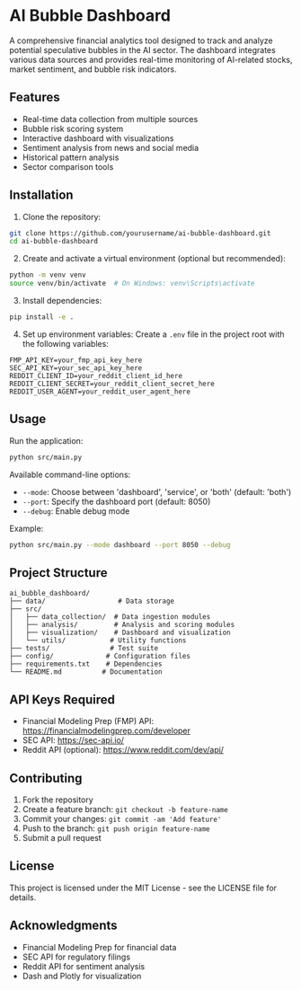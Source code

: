 # AI Bubble Dashboard

A comprehensive financial analytics tool designed to track and analyze potential speculative bubbles in the AI sector. The dashboard integrates various data sources and provides real-time monitoring of AI-related stocks, market sentiment, and bubble risk indicators.

## Features

- Real-time data collection from multiple sources
- Bubble risk scoring system
- Interactive dashboard with visualizations
- Sentiment analysis from news and social media
- Historical pattern analysis
- Sector comparison tools

## Installation

1. Clone the repository:
```bash
git clone https://github.com/yourusername/ai-bubble-dashboard.git
cd ai-bubble-dashboard
```

2. Create and activate a virtual environment (optional but recommended):
```bash
python -m venv venv
source venv/bin/activate  # On Windows: venv\Scripts\activate
```

3. Install dependencies:
```bash
pip install -e .
```

4. Set up environment variables:
Create a `.env` file in the project root with the following variables:
```
FMP_API_KEY=your_fmp_api_key_here
SEC_API_KEY=your_sec_api_key_here
REDDIT_CLIENT_ID=your_reddit_client_id_here
REDDIT_CLIENT_SECRET=your_reddit_client_secret_here
REDDIT_USER_AGENT=your_reddit_user_agent_here
```

## Usage

Run the application:
```bash
python src/main.py
```

Available command-line options:
- `--mode`: Choose between 'dashboard', 'service', or 'both' (default: 'both')
- `--port`: Specify the dashboard port (default: 8050)
- `--debug`: Enable debug mode

Example:
```bash
python src/main.py --mode dashboard --port 8050 --debug
```

## Project Structure

```
ai_bubble_dashboard/
├── data/                  # Data storage
├── src/
│   ├── data_collection/  # Data ingestion modules
│   ├── analysis/         # Analysis and scoring modules
│   ├── visualization/    # Dashboard and visualization
│   └── utils/           # Utility functions
├── tests/               # Test suite
├── config/             # Configuration files
├── requirements.txt    # Dependencies
└── README.md          # Documentation
```

## API Keys Required

- Financial Modeling Prep (FMP) API: https://financialmodelingprep.com/developer
- SEC API: https://sec-api.io/
- Reddit API (optional): https://www.reddit.com/dev/api/

## Contributing

1. Fork the repository
2. Create a feature branch: `git checkout -b feature-name`
3. Commit your changes: `git commit -am 'Add feature'`
4. Push to the branch: `git push origin feature-name`
5. Submit a pull request

## License

This project is licensed under the MIT License - see the LICENSE file for details.

## Acknowledgments

- Financial Modeling Prep for financial data
- SEC API for regulatory filings
- Reddit API for sentiment analysis
- Dash and Plotly for visualization 